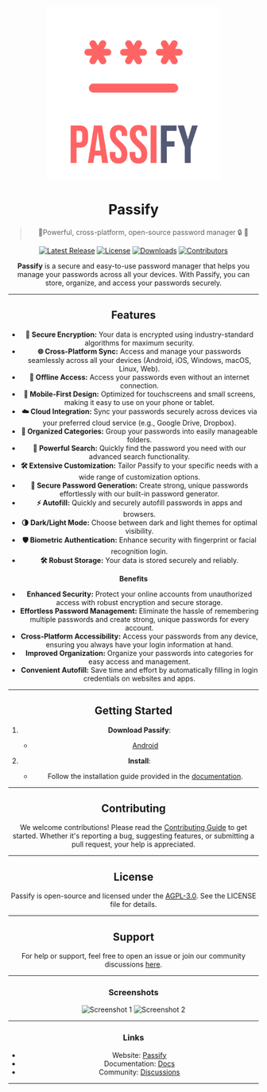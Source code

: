 <div align="center">

<img src="https://github.com/i-sifat/Passify/blob/main/Images/Thumbnail.png" width="350px" />

# Passify

> 🎨Powerful, cross-platform, open-source password manager 🔒 🎨

[![Latest Release](https://img.shields.io/github/v/release/your-username/your-repo-name)](https://github.com/your-username/your-repo-name/releases)
[![License](https://img.shields.io/github/license/your-username/your-repo-name)](LICENSE)
[![Downloads](https://img.shields.io/github/downloads/your-username/your-repo-name/total)](https://github.com/your-username/your-repo-name/releases)
[![Contributors](https://img.shields.io/github/contributors/your-username/your-repo-name)](https://github.com/your-username/your-repo-name/graphs/contributors)

**Passify** is a secure and easy-to-use password manager that helps you manage your passwords across all your devices. With Passify, you can store, organize, and access your passwords securely.

---

## Features

* **🔐 Secure Encryption:** Your data is encrypted using industry-standard algorithms for maximum security.
* **🌐 Cross-Platform Sync:** Access and manage your passwords seamlessly across all your devices (Android, iOS, Windows, macOS, Linux, Web).
* **💾 Offline Access:** Access your passwords even without an internet connection.
* **📱 Mobile-First Design:** Optimized for touchscreens and small screens, making it easy to use on your phone or tablet.
* **☁️ Cloud Integration:** Sync your passwords securely across devices via your preferred cloud service (e.g., Google Drive, Dropbox).
* **📂 Organized Categories:** Group your passwords into easily manageable folders.
* **🔎 Powerful Search:** Quickly find the password you need with our advanced search functionality.
* **🛠️ Extensive Customization:** Tailor Passify to your specific needs with a wide range of customization options.
* **🔑 Secure Password Generation:** Create strong, unique passwords effortlessly with our built-in password generator.
* **⚡ Autofill:** Quickly and securely autofill passwords in apps and browsers.
* **🌗 Dark/Light Mode:** Choose between dark and light themes for optimal visibility.
* **🛡️ Biometric Authentication:** Enhance security with fingerprint or facial recognition login.
* **🛠️ Robust Storage:** Your data is stored securely and reliably.

**Benefits**

* **Enhanced Security:** Protect your online accounts from unauthorized access with robust encryption and secure storage.
* **Effortless Password Management:** Eliminate the hassle of remembering multiple passwords and create strong, unique passwords for every account.
* **Cross-Platform Accessibility:** Access your passwords from any device, ensuring you always have your login information at hand.
* **Improved Organization:** Organize your passwords into categories for easy access and management.
* **Convenient Autofill:** Save time and effort by automatically filling in login credentials on websites and apps.


---

## Getting Started

1. **Download Passify**:
   - [Android](https://github.com/i-sifat/Passify/releases)


2. **Install**:
   - Follow the installation guide provided in the [documentation](https://github.com/i-sifat/Passify/releases).


---

## Contributing

We welcome contributions! Please read the [Contributing Guide](CONTRIBUTING.md) to get started. Whether it's reporting a bug, suggesting features, or submitting a pull request, your help is appreciated.

---

## License

Passify is open-source and licensed under the [AGPL-3.0](LICENSE). See the LICENSE file for details.

---

## Support

For help or support, feel free to open an issue or join our community discussions [here](#).

---

### Screenshots

![Screenshot 1](path/to/screenshot1.png)
![Screenshot 2](path/to/screenshot2.png)

---

### Links

- Website: [Passify](#)
- Documentation: [Docs](#)
- Community: [Discussions](#)

---
